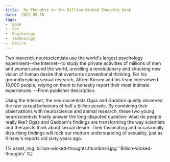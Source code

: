 ```yaml
---
title:  My Thoughts on the Billion Wicked Thoughts Book
date:  2022-05-28
tags:
-  Book
-  Sex
-  Psychology
-  Technology
-  Desire
---
```


Two maverick neuroscientists use the world's largest psychology experiment--the Internet--to study the private activities of millions of men and women around the world, unveiling a revolutionary and shocking new vision of human desire that overturns conventional thinking. For his groundbreaking sexual research, Alfred Kinsey and his team interviewed 18,000 people, relying on them to honestly report their most intimate experiences. --From publisher description.

<!--Excerpt-->



Using the Internet, the neuroscientists Ogas and Gaddam quietly observed the raw sexual behaviors of half a billion people. By combining their observations with neuroscience and animal research, these two young neuroscientists finally answer the long-disputed question: what do people really like? Ogas and Gaddam's findings are transforming the way scientists and therapists think about sexual desire. Their fascinating and occasionally disturbing findings will rock our modern understanding of sexuality, just as Kinsey's reports did sixty years ago.

{% asset_img 'billion-wicked-thoughts.thumbnail.jpg' 'Billion-wicked-thoughts' %}
